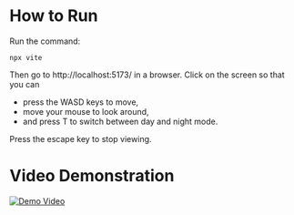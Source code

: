 # How to Run
Run the command:
  ```
  npx vite
  ```
Then go to http://localhost:5173/ in a browser. Click on the screen so that you can
- press the WASD keys to move,
- move your mouse to look around,
- and press T to switch between day and night mode.

Press the escape key to stop viewing.

# Video Demonstration
[![Demo Video](https://img.youtube.com/vi/fGcLIYk6ldY/0.jpg)](https://www.youtube.com/watch?v=fGcLIYk6ldY)
